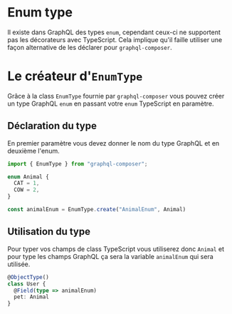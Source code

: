 # Enum type
Il existe dans GraphQL des types `enum`, cependant ceux-ci ne supportent pas les décorateurs avec TypeScript. Cela implique qu'il faille utiliser une façon alternative de les déclarer pour `graphql-composer`.

# Le créateur d'`EnumType`
Grâce à la class `EnumType` fournie par `graphql-composer` vous pouvez créer un type GraphQL `enum` en passant votre `enum` TypeScript en paramètre.  

## Déclaration du type
En premier paramètre vous devez donner le nom du type GraphQL et en deuxième l'enum.

```ts
import { EnumType } from "graphql-composer";

enum Animal {
  CAT = 1,
  COW = 2,
}

const animalEnum = EnumType.create("AnimalEnum", Animal)
```

## Utilisation du type
Pour typer vos champs de class TypeScript vous utiliserez donc `Animal` et pour type les champs GraphQL ça sera la variable `animalEnum` qui sera utilisée.

```ts
@ObjectType()
class User {
  @Field(type => animalEnum)
  pet: Animal
}
```